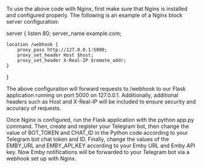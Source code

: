 
To use the above code with Nginx, first make sure that Nginx is installed and configured properly. The following is an example of a Nginx block server configuration:

server {
    listen 80;
    server_name example.com;

    location /webhook {
        proxy_pass http://127.0.0.1:5000;
        proxy_set_header Host $host;
        proxy_set_header X-Real-IP $remote_addr;
    }
}

The above configuration will forward requests to /webhook to our Flask application running on port 5000 on 127.0.0.1. Additionally, additional headers such as Host and X-Real-IP will be included to ensure security and accuracy of requests.

Once Nginx is configured, run the Flask application with the python app.py command. Then, create and register your Telegram bot, then change the value of BOT_TOKEN and CHAT_ID in the Python code according to your Telegram bot chat token and ID. Finally, change the values ​​of the EMBY_URL and EMBY_API_KEY according to your Emby URL and Emby API key. Now Emby notifications will be forwarded to your Telegram bot via a webhook set up with Nginx.
